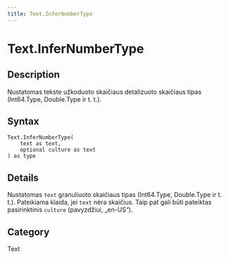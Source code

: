 ```yaml
---
title: Text.InferNumberType
---
```


# Text.InferNumberType


## Description

Nustatomas tekste užkoduoto skaičiaus detalizuoto skaičiaus tipas (Int64.Type, Double.Type ir t. t.).


## Syntax

```powerquery
Text.InferNumberType(
    text as text,
    optional culture as text
) as type
```


## Details

Nustatomas <code>text</code> granuliuoto skaičiaus tipas (Int64.Type, Double.Type ir t. t.). Pateikiama klaida, jei <code>text</code> nėra skaičius. Taip pat gali būti pateiktas pasirinktinis <code>culture</code> (pavyzdžiui, „en-US“).



## Category
Text
